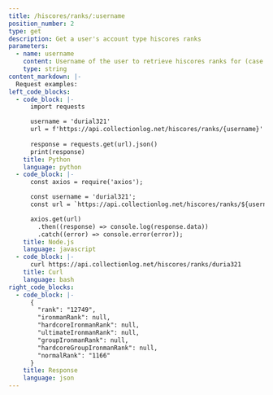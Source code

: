 ```yaml
---
title: /hiscores/ranks/:username
position_number: 2
type: get
description: Get a user's account type hiscores ranks
parameters:
  - name: username
    content: Username of the user to retrieve hiscores ranks for (case insensitive)
    type: string
content_markdown: |-
  Request examples:
left_code_blocks:
  - code_block: |-
      import requests

      username = 'durial321'
      url = f'https://api.collectionlog.net/hiscores/ranks/{username}'
      
      response = requests.get(url).json()
      print(response)
    title: Python
    language: python
  - code_block: |-
      const axios = require('axios');

      const username = 'durial321';
      const url = `https://api.collectionlog.net/hiscores/ranks/${username}`;

      axios.get(url)
        .then((response) => console.log(response.data))
        .catch((error) => console.error(error));
    title: Node.js
    language: javascript
  - code_block: |-
      curl https://api.collectionlog.net/hiscores/ranks/duria321
    title: Curl
    language: bash
right_code_blocks:
  - code_block: |-
      {
        "rank": "12749",
        "ironmanRank": null,
        "hardcoreIronmanRank": null,
        "ultimateIronmanRank": null,
        "groupIronmanRank": null,
        "hardcoreGroupIronmanRank": null,
        "normalRank": "1166"
      }
    title: Response
    language: json
---
```



